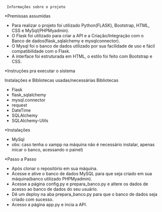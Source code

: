      Informações sobre o projeto
 *Premissas assumidas
- Para realizar o projeto foi utilizado Python(FLASK), Bootstrap, HTML, CSS e MySql(PHPMyadmin).
- O Flask foi utilizado para criar a API e a Criação/Integração com o Banco de dados(flask_sqlalchemy e mysqlconnector).
- O Mysql foi o banco de dados utilizado por sua facilidade de uso e fácil compatibilidade com  o Flask.
- A interface foi estruturada em HTML, o estilo foi feito com Bootstrap e CSS.

 *Instruções pra executar o sistema

  Instalações e Bibliotecas usadas/necessárias
Bibliotecas
- Flask
- flask_sqlalchemy
- mysql.connector
- request
- DateTime
- SQLAlchemy
- SQLAlchemy-Utils

*Instalações
- MySql 
- obs: caso tenha o xampp na máquina não é necessário instalar, apenas inicar o banco, acessando o painel)

*Passo a Passo
- Após clonar o repositório em sua máquina.
- Acesse e ative o banco de dados MySQL para que seja criado em sua máquina(banco utilizado PHPMyadmin).
- Acesse a página config.py e prepara_banco.py e altere os dados de acesso ao banco de dados do seu usuário.
- Dê um deploy na aba prepara_banco.py para que o banco de dados seja criado com sucesso.
- Acesso a página app.py e incia a API.

